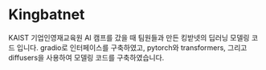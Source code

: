 # Kingbatnet
KAIST 기업인영재교육원 AI 캠프를 갔을 때 팀원들과 만든 킹받넷의 딥러닝 모델링 코드 입니다. gradio로 인터페이스를 구축하였고, pytorch와 transformers, 그리고 diffusers을 사용하여 모델링 코드를 구축하였습니다.
